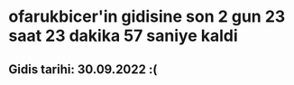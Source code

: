 # ofarukbicer'in gidisine son 2 gun 23 saat 23 dakika 57 saniye kaldi

## Gidis tarihi: 30.09.2022 :(